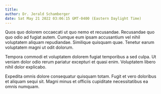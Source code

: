 ```yaml
---
title: 
author: Dr. Jerald Schamberger
date: Sat May 21 2022 03:06:15 GMT-0400 (Eastern Daylight Time)
---
```

Quos quo dolorem occaecati ut quo nemo et recusandae. Recusandae quo quo odio ad fugiat autem. Cumque eum ipsam accusantium vel nihil voluptatem aliquam repudiandae. Similique quisquam quae. Tenetur earum voluptatem magni ut odit dolorum.

 Tempora commodi et voluptatem dolorem fugiat temporibus a sed culpa. Ut veniam dolor odio rerum pariatur excepturi et quasi enim. Voluptatem libero nihil dolor explicabo.

 Expedita omnis dolore consequatur quisquam totam. Fugit et vero doloribus et aliquam sequi sit. Magni minus et officiis cupiditate necessitatibus ea omnis numquam.